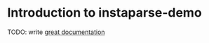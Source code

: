 # Introduction to instaparse-demo

TODO: write [great documentation](http://jacobian.org/writing/great-documentation/what-to-write/)
